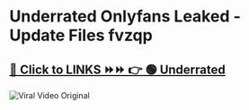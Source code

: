 
 # Underrated Onlyfans Leaked - Update Files fvzqp

## <h2><a href="https://clipsfans.com/Underrated&ref=git">🔗 Click to LINKS ⏩⏩ 👉 🟢 Underrated </a></h2>

<a href="https://clipsfans.com/Underrated&ref=git" rel="nofollow" data-target="animated-image.originalLink"><img src="https://i.ibb.co.com/xMMVF88/686577567.gif" alt="Viral Video Original" style="max-width: 100%; display: inline-block;" data-target="animated-image.originalImage"></a>

